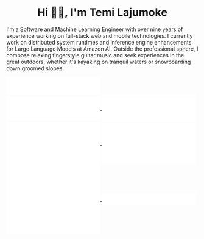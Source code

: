 <h1 align="center">Hi 👋🏼, I'm Temi Lajumoke</h1>

I'm a Software and Machine Learning Engineer with over nine years of experience working on full-stack web and mobile technologies. I currently work on distributed system runtimes and inference engine enhancements for Large Language Models at Amazon AI. Outside the professional sphere, I compose relaxing fingerstyle guitar music and seek experiences in the great outdoors, whether it's kayaking on tranquil waters or snowboarding down groomed slopes.

<a href="https://github.com/temilaj">
  <img align="center" width="49%" src="./header.svg" />
</a>
<br/>
<a href="https://github.com/temilaj">
  <img align="center" width="49%" src="./repositories.svg" />
</a>
<a href="https://github.com/temilaj">
  <img align="center" width="49%" src="./acti_comm.svg" />
</a>

<a href="https://github.com/temilaj">
  <img align="center" width="49%" src="./iso_calender.svg" />
</a>

<a href="https://github.com/temilaj">
    <img align="center" width="49%" src="./issue_pr_lang.svg" />
</a>

<a href="https://github.com/temilaj">
  <img align="center" width="49%" src="./github-habits.svg" />
</a>
<a href="https://github.com/temilaj">
    <img align="center" width="49%" src="./achievements.svg" />
</a>